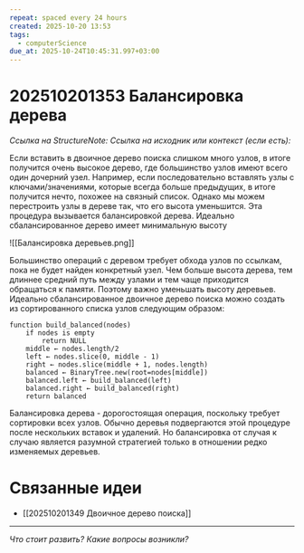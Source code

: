 ```yaml
---
repeat: spaced every 24 hours
created: 2025-10-20 13:53
tags:
  - computerScience
due_at: 2025-10-24T10:45:31.997+03:00
---
```

# 202510201353 Балансировка дерева

*Ссылка на StructureNote:*
*Ссылка на исходник или контекст (если есть):*

Если вставить в двоичное дерево поиска слишком много узлов, в итоге получится очень высокое дерево, где большинство узлов имеют всего один дочерний узел. Например, если последовательно вставлять узлы с ключами/значениями, которые всегда больше предыдущих, в итоге получится нечто, похожее на связный список. Однако мы можем перестроить узлы в дереве так, что его высота уменьшится. Эта процедура вызывается балансировкой дерева. Идеально сбалансированное дерево имеет минимальную высоту

![[Балансировка деревьев.png]]

Большинство операций с деревом требует обхода узлов по ссылкам, пока не будет найден конкретный узел. Чем больше высота дерева, тем длиннее средний путь между узлами и тем чаще приходится обращаться к памяти. Поэтому важно уменьшать высоту деревьев. Идеально сбалансированное двоичное дерево поиска можно создать из сортированного списка узлов следующим образом:

```
function build_balanced(nodes)
    if nodes is empty
        return NULL
    middle ← nodes.length/2
    left ← nodes.slice(0, middle - 1)
    right ← nodes.slice(middle + 1, nodes.length)
    balanced ← BinaryTree.new(root=nodes[middle])
    balanced.left ← build_balanced(left)
    balanced.right ← build_balanced(right)
    return balanced
```

Балансировка дерева - дорогостоящая операция, поскольку требует сортировки всех узлов. Обычно деревья подвергаются этой процедуре после нескольких вставок и удалений. Но балансировка от случая к случаю является разумной стратегией только в отношении редко изменяемых деревьев.

# Связанные идеи

- [[202510201349 Двоичное дерево поиска]]

---

*Что стоит развить? Какие вопросы возникли?*
